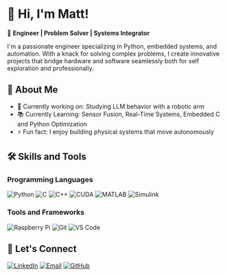 # 👋 Hi, I'm Matt!

🚀 **Engineer | Problem Solver | Systems Integrator**

I'm a passionate engineer specializing in Python, embedded systems, and automation. With a knack for solving complex problems, I create innovative projects that bridge hardware and software seamlessly both for self exploration and professionally.

## 🌟 About Me

- 🔭 Currently working on: Studying LLM behavior with a robotic arm
- 📚 Currently Learning: Sensor Fusion, Real-Time Systems, Embedded C and Python Optimization
- ⚡ Fun fact: I enjoy building physical systems that move autonomously

## 🛠 Skills and Tools

### Programming Languages
![Python](https://img.shields.io/badge/-Python-3776AB?style=flat&logo=python&logoColor=white)
![C](https://img.shields.io/badge/-C-A8B9CC?style=flat&logo=c&logoColor=black)
![C++](https://img.shields.io/badge/-C++-00599C?style=flat&logo=c%2B%2B&logoColor=white)
![CUDA](https://img.shields.io/badge/-CUDA-00599C?style=flat&logo=nvidia&logoColor=white)
![MATLAB](https://img.shields.io/badge/-MATLAB-0076A8?style=flat&logo=mathworks&logoColor=white)
![Simulink](https://img.shields.io/badge/-Simulink-0076A8?style=flat&logo=mathworks&logoColor=white)

### Tools and Frameworks
![Raspberry Pi](https://img.shields.io/badge/-RaspberryPi-C51A4A?style=flat&logo=raspberry-pi)
![Git](https://img.shields.io/badge/-Git-F05032?style=flat&logo=git&logoColor=white)
![VS Code](https://img.shields.io/badge/-VS%20Code-0078D4?style=flat&logo=visual-studio-code&logoColor=white)

## 🤝 Let's Connect

[![LinkedIn](https://img.shields.io/badge/-LinkedIn-0077B5?style=flat&logo=linkedin&logoColor=white)](https://www.linkedin.com/in/your-profile)
[![Email](https://img.shields.io/badge/-Email-D14836?style=flat&logo=gmail&logoColor=white)](mailto:your-email@example.com)
[![GitHub](https://img.shields.io/badge/-GitHub-181717?style=flat&logo=github&logoColor=white)](https://github.com/your-profile)



